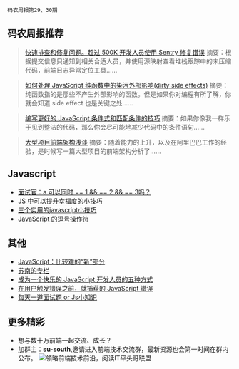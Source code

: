 `码农周报第29、30期`

码农周报推荐
-------

>  [快速排查和修复问题。超过 500K 开发人员使用 Sentry 修复错误](https://javascriptweekly.com/link/51530/web)
> 摘要：根据提交信息只通知到相关合适人员，并使用源映射查看堆栈跟踪中的未压缩代码，前端日志异常定位工具……

>  [如何处理 JavaScript 纯函数中的染污外部影响(dirty side effects)](https://javascriptweekly.com/link/51210/web)
> 摘要：纯函数指的是那些不产生外部影响的函数。但是如果你对编程有所了解，你就会知道 side effect 也是关键之处……

>  [编写更好的 JavaScript 条件式和匹配条件的技巧](https://mp.weixin.qq.com/s/BdX0Yg0WaHm-x0D3wWL_KQ)
> 摘要：如果你像我一样乐于见到整洁的代码，那么你会尽可能地减少代码中的条件语句……

>  [大型项目前端架构浅谈](https://mp.weixin.qq.com/s/8OZNvkst5i2TtndI7QVGMQ)
> 摘要：随着能力的上升，以及在阿里巴巴工作的经验，是时候写一篇大型项目的前端架构分析了……



Javascript
-------
+ [面试官：a 可以同时 == 1 && == 2 && == 3吗？](https://mp.weixin.qq.com/s/uaU9R-j1bo_yLEgJwMpWYQ)
+ [JS 中可以提升幸福度的小技巧](https://mp.weixin.qq.com/s/sTWEtPfol-G6tzs3sCiH7A)
+ [三个实用的javascript小技巧](https://www.javascriptc.com/interview-tips/zh_cn/javascript/three-useful-hacks/)
+ [JavaScript 的逗号操作符](https://www.javascriptc.com/interview-tips/zh_cn/javascript/comma-operaton-in-js/)

其他
-------

+ [JavaScript：比较难的“新”部分](https://javascriptweekly.com/link/51209/web)
+ [苏南的专栏](https://susouth.com/)
+ [成为一个快乐的 JavaScript 开发人员的五种方式](https://javascriptweekly.com/link/51230/web)
+ [在用户触发错误之前，就捕获的 JavaScript 错误](https://javascriptweekly.com/link/51234/web)
+ [每天一道面试题 or Js小知识](https://www.javascriptc.com/interview-tips/zh_CN/javascript/)


更多精彩
-------
+ 想与数十万前端一起交流、成长？
+ 加群主：**su-south**,邀请进入前端技术交流群，最新资源也会第一时间在群内公布。
![领略前端技术前沿，阅读IT平头哥联盟](https://user-images.githubusercontent.com/18324563/70633966-608b2980-1c6c-11ea-8123-34f1fd13484e.png)





